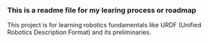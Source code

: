 ### This is a readme file for my learing process or roadmap ###
This project is for learning robotics fundamentals like URDF (Unified Robotics Description Format) and its preliminaries.

